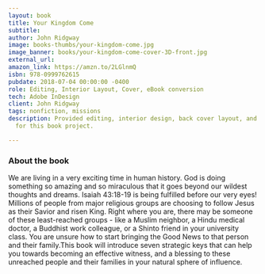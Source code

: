 ```yaml
---
layout: book
title: Your Kingdom Come
subtitle: 
author: John Ridgway
image: books-thumbs/your-kingdom-come.jpg
image_banner: books/your-kingdom-come-cover-3D-front.jpg
external_url: 
amazon_link: https://amzn.to/2LGlnmQ
isbn: 978-0999762615
pubdate: 2018-07-04 00:00:00 -0400
role: Editing, Interior Layout, Cover, eBook conversion
tech: Adobe InDesign
client: John Ridgway
tags: nonfiction, missions
description: Provided editing, interior design, back cover layout, and eBook conversion
  for this book project.

---
```

### About the book

We are living in a very exciting time in human history. God is doing something so amazing and so miraculous that it goes beyond our wildest thoughts and dreams. Isaiah 43:18-19 is being fulfilled before our very eyes! Millions of people from major religious groups are choosing to follow Jesus as their Savior and risen King. Right where you are, there may be someone of these least-reached groups - like a Muslim neighbor, a Hindu medical doctor, a Buddhist work colleague, or a Shinto friend in your university class. You are unsure how to start bringing the Good News to that person and their family.This book will introduce seven strategic keys that can help you towards becoming an effective witness, and a blessing to these unreached people and their families in your natural sphere of influence.
